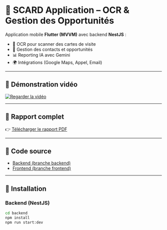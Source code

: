 # 📱 SCARD Application – OCR & Gestion des Opportunités

Application mobile **Flutter (MVVM)** avec backend **NestJS** :  
- 📸 OCR pour scanner des cartes de visite  
- 📂 Gestion des contacts et opportunités  
- 📊 Reporting IA avec Gemini  
- 🌍 Intégrations (Google Maps, Appel, Email)  

---

## 🎥 Démonstration vidéo
[![Regarder la vidéo](https://img.youtube.com/vi/JqMle3tVBdQ/0.jpg)](https://www.youtube.com/watch?v=JqMle3tVBdQ)

---

## 📘 Rapport complet
👉 [Télécharger le rapport PDF](rapport_de_stage_Esprit_Flutter_Nestjs.pdf)

---

## 📂 Code source
- [Backend (branche backend)](../../tree/backend)  
- [Frontend (branche frontend)](../../tree/frontend)  

---

## 🚀 Installation

### Backend (NestJS)
```bash
cd backend
npm install
npm run start:dev
